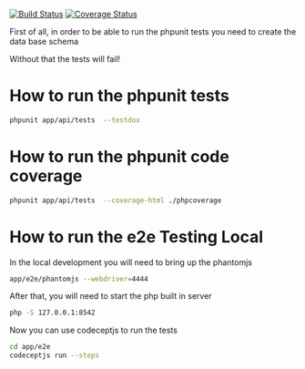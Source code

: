 [![Build Status](https://travis-ci.org/diego3/telefonia.svg?branch=master)](https://travis-ci.org/diego3/telefonia)
[![Coverage Status](https://coveralls.io/repos/github/diego3/telefonia/badge.svg)](https://coveralls.io/github/diego3/telefonia)


First of all, in order to be able to run the phpunit tests you need to create the data base schema

Without that the tests will fail!

How to run the phpunit tests
===========
```bash
phpunit app/api/tests  --testdox
```


How to run the phpunit code coverage
===========
```bash
phpunit app/api/tests  --coverage-html ./phpcoverage
```


How to run the e2e Testing Local
==================

In the local development you will need to bring up the phantomjs
```bash
app/e2e/phantomjs --webdriver=4444
```
After that, you will need to start the php built in server
```bash
php -S 127.0.0.1:8542
```

Now you can use codeceptjs to run the tests
```bash
cd app/e2e
codeceptjs run --steps
```
